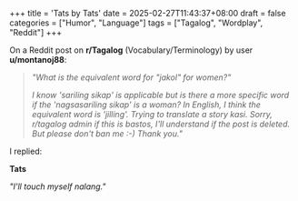 +++
title = 'Tats by Tats'
date = 2025-02-27T11:43:37+08:00
draft = false
categories = ["Humor", "Language"]
tags = ["Tagalog", "Wordplay", "Reddit"]
+++

On a Reddit post on **r/Tagalog** (Vocabulary/Terminology) by user **u/montanoj88**:

> *"What is the equivalent word for "jakol" for women?"*  
>  
> *I know 'sariling sikap' is applicable but is there a more specific word if the 'nagsasariling sikap' is a woman? In English, I think the equivalent word is 'jilling'. Trying to translate a story kasi. Sorry, r/tagalog admin if this is bastos, I'll understand if the post is deleted. But please don't ban me :-) Thank you."*

I replied:  

**Tats**  

*"I'll touch myself nalang."*